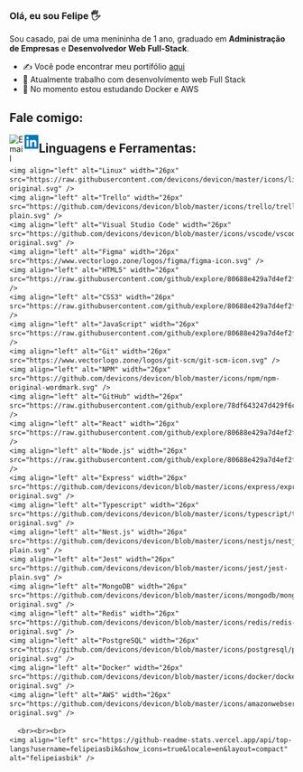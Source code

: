 ### Olá, eu sou Felipe 🖐
Sou casado, pai de uma menininha de 1 ano, graduado em **Administração de Empresas** e **Desenvolvedor Web Full-Stack**.

- ✍ Você pode encontrar meu portifólio [aqui](https://github.com/felipeiasbik?tab=repositories)
- 🔭 Atualmente trabalho com desenvolvimento web Full Stack
- 🌱 No momento estou estudando Docker e AWS

## Fale comigo:
[<img align="left" alt="Email" width="26px"
    src="https://upload.wikimedia.org/wikipedia/commons/4/4e/Mail_%28iOS%29.svg" />](mailto:felipeiasbik@hotmail.com)

[<img align="left" alt="LinkedIn" width="26px"
    src="https://github.com/devicons/devicon/blob/master/icons/linkedin/linkedin-original.svg" />](https://www.linkedin.com/in/felipeiasbik/)


## Linguagens e Ferramentas:
    <img align="left" alt="Linux" width="26px"
    src="https://raw.githubusercontent.com/devicons/devicon/master/icons/linux/linux-original.svg" />
    <img align="left" alt="Trello" width="26px"
    src="https://github.com/devicons/devicon/blob/master/icons/trello/trello-plain.svg" />
    <img align="left" alt="Visual Studio Code" width="26px" src="https://github.com/devicons/devicon/blob/master/icons/vscode/vscode-original.svg" />
    <img align="left" alt="Figma" width="26px"
    src="https://www.vectorlogo.zone/logos/figma/figma-icon.svg" />
    <img align="left" alt="HTML5" width="26px" src="https://raw.githubusercontent.com/github/explore/80688e429a7d4ef2fca1e82350fe8e3517d3494d/topics/html/html.png" />
    <img align="left" alt="CSS3" width="26px" src="https://raw.githubusercontent.com/github/explore/80688e429a7d4ef2fca1e82350fe8e3517d3494d/topics/css/css.png" />
    <img align="left" alt="JavaScript" width="26px" src="https://raw.githubusercontent.com/github/explore/80688e429a7d4ef2fca1e82350fe8e3517d3494d/topics/javascript/javascript.png" />
    <img align="left" alt="Git" width="26px"
    src="https://www.vectorlogo.zone/logos/git-scm/git-scm-icon.svg" />
    <img align="left" alt="NPM" width="26px"
    src="https://github.com/devicons/devicon/blob/master/icons/npm/npm-original-wordmark.svg" />
    <img align="left" alt="GitHub" width="26px" src="https://raw.githubusercontent.com/github/explore/78df643247d429f6cc873026c0622819ad797942/topics/github/github.png" />
    <img align="left" alt="React" width="26px" src="https://raw.githubusercontent.com/github/explore/80688e429a7d4ef2fca1e82350fe8e3517d3494d/topics/react/react.png" />
    <img align="left" alt="Node.js" width="26px" src="https://raw.githubusercontent.com/github/explore/80688e429a7d4ef2fca1e82350fe8e3517d3494d/topics/nodejs/nodejs.png" />
    <img align="left" alt="Express" width="26px" src="https://github.com/devicons/devicon/blob/master/icons/express/express-original.svg" />
    <img align="left" alt="Typescript" width="26px"
    src="https://github.com/devicons/devicon/blob/master/icons/typescript/typescript-original.svg" />
    <img align="left" alt="Nest.js" width="26px"
    src="https://github.com/devicons/devicon/blob/master/icons/nestjs/nestjs-plain.svg" />
    <img align="left" alt="Jest" width="26px"
    src="https://github.com/devicons/devicon/blob/master/icons/jest/jest-plain.svg" />
    <img align="left" alt="MongoDB" width="26px"
    src="https://github.com/devicons/devicon/blob/master/icons/mongodb/mongodb-original.svg" />
    <img align="left" alt="Redis" width="26px"
    src="https://github.com/devicons/devicon/blob/master/icons/redis/redis-original.svg" />
    <img align="left" alt="PostgreSQL" width="26px"
    src="https://github.com/devicons/devicon/blob/master/icons/postgresql/postgresql-original.svg" />
    <img align="left" alt="Docker" width="26px"
    src="https://github.com/devicons/devicon/blob/master/icons/docker/docker-original.svg" />
    <img align="left" alt="AWS" width="26px"
    src="https://github.com/devicons/devicon/blob/master/icons/amazonwebservices/amazonwebservices-original.svg" />
 
      <br><br><br>
    <img align="left" src="https://github-readme-stats.vercel.app/api/top-langs?username=felipeiasbik&show_icons=true&locale=en&layout=compact" alt="felipeiasbik" />

